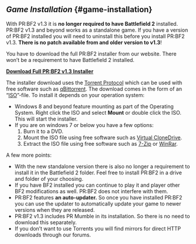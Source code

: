 ## _Game Installation_ {#game-installation}

With PR:BF2 v1.3 it is **no longer required to have Battlefield 2** installed. PR:BF2 v1.3 and beyond works as a standalone game. If you have a version of PR:BF2 installed you will need to uninstall this before you install PR:BF2 v1.3\. **There is no patch available from and older version to v1.3**!

You have to download the full PR:BF2 installer from our website. There won’t be a requirement to have Battlefield 2 installed.

[**Download Full PR:BF2 v1.3 Installer**](http://www.realitymod.com/downloads)

The installer download uses the [Torrent Protocol](http://en.wikipedia.org/wiki/Torrent_file) which can be used with free software such as [qBittorrent](http://www.qbittorrent.org/). The download comes in the form of an “[ISO](http://en.wikipedia.org/wiki/ISO_image)”-file. To install it depends on your operation system:

*   Windows 8 and beyond feature mounting as part of the Operating System. Right click the ISO and select **Mount** or double click the ISO. This will start the installer.
*   If you are on windows 7 or below you have a few options:
    1.  Burn it to a DVD.
    2.  Mount the ISO file using free software such as [Virtual CloneDrive](http://www.slysoft.com/en/virtual-clonedrive.html).
    3.  Extract the ISO file using free software such as [7-Zip](http://www.7-zip.org/) or [WinRar](http://www.rarlab.com/).

A few more points:

*   With the new standalone version there is also no longer a requirement to install it in the Battlefield 2 folder. Feel free to install PR:BF2 in a drive and folder of your choosing.
*   If you have BF2 installed you can continue to play it and player other BF2 modifications as well. PR:BF2 does not interfere with them.
*   PR:BF2 features **an auto-updater.** So once you have installed PR:BF2 you can use the updater to automatically update your game to newer versions when they are released.
*   PR:BF2 v1.3 includes PR Mumble in its installation. So there is no need to download this separately.
*   If you don’t want to use Torrents you will find mirrors for direct HTTP downloads through our forums.